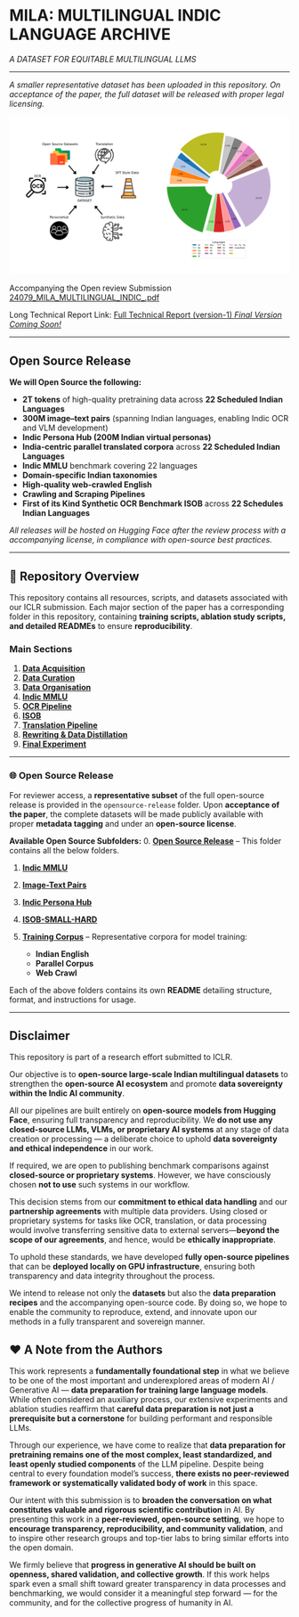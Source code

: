 # MILA: MULTILINGUAL INDIC LANGUAGE ARCHIVE
_A DATASET FOR EQUITABLE MULTILINGUAL LLMS_

 ---
 
_A smaller representative dataset has been uploaded in this repository. On acceptance of the paper, the full dataset will be released with proper legal licensing._

 ![Dataset Distribution](/readme-resources/token_distribution.png)

Accompanying the Open review Submission [24079_MILA_MULTILINGUAL_INDIC_.pdf](https://github.com/anonymous-submitter0104/iclr-submission/blob/main/24079_MILA_MULTILINGUAL_INDIC_.pdf) 

Long Technical Report Link: [Full Technical Report (version-1) _Final Version Coming Soon!_](https://github.com/anonymous-submitter0104/iclr-submission/blob/main/Data%20Preparation%20Technical%20Report.pdf)

---

## Open Source Release

**We will Open Source the following:**

* **2T tokens** of high-quality pretraining data across **22 Scheduled Indian Languages**
* **300M image–text pairs** (spanning Indian languages, enabling Indic OCR and VLM development)
* **Indic Persona Hub (200M Indian virtual personas)**
* **India-centric parallel translated corpora** across **22 Scheduled Indian Languages**
* **Indic MMLU** benchmark covering 22 languages
* **Domain-specific Indian taxonomies**
* **High-quality web-crawled English**
* **Crawling and Scraping Pipelines**
* **First of its Kind Synthetic OCR Benchmark ISOB** across **22 Schedules Indian Languages**

_All releases will be hosted on Hugging Face after the review process with a accompanying license, in compliance with open-source best practices._

---

## 📂 Repository Overview

This repository contains all resources, scripts, and datasets associated with our ICLR submission. Each major section of the paper has a corresponding folder in this repository, containing **training scripts, ablation study scripts, and detailed READMEs** to ensure **reproducibility**.

### Main Sections

1. [**Data Acquisition**](https://github.com/anonymous-submitter0104/iclr-submission/tree/main/data-acquisition) 
2. [**Data Curation**](https://github.com/anonymous-submitter0104/iclr-submission/tree/main/data-curation) 
3. [**Data Organisation**](https://github.com/anonymous-submitter0104/iclr-submission/tree/main/data-organisation) 
4. [**Indic MMLU**](https://github.com/anonymous-submitter0104/iclr-submission/tree/main/indic-mmlu) 
5. [**OCR Pipeline**](https://github.com/anonymous-submitter0104/iclr-submission/tree/main/ocr-pipeline) 
6. [**ISOB**](https://github.com/anonymous-submitter0104/iclr-submission/tree/main/isob) 
7. [**Translation Pipeline**](https://github.com/anonymous-submitter0104/iclr-submission/tree/main/translation-pipeline) 
8. [**Rewriting & Data Distillation**](https://github.com/anonymous-submitter0104/iclr-submission/tree/main/rewriting-data-distillation) 
9. [**Final Experiment**](https://github.com/anonymous-submitter0104/iclr-submission/tree/main/final-experiment) 

---

### 🌐 Open Source Release

For reviewer access, a **representative subset** of the full open-source release is provided in the `opensource-release` folder. Upon **acceptance of the paper**, the complete datasets will be made publicly available with proper **metadata tagging** and under an **open-source license**.


**Available Open Source Subfolders:**
0. [**Open Source Release**](https://github.com/anonymous-submitter0104/iclr-submission/tree/main/opensource-release) – This folder contains all the below folders.
1. [**Indic MMLU**](https://github.com/anonymous-submitter0104/iclr-submission/tree/main/opensource-release/Indic%20MMLU) 
2. [**Image-Text Pairs**](https://github.com/anonymous-submitter0104/iclr-submission/tree/main/opensource-release/image-text-pairs) 
3. [**Indic Persona Hub**](https://github.com/anonymous-submitter0104/iclr-submission/tree/main/opensource-release/indic-personahub) 
4. [**ISOB-SMALL-HARD**](https://github.com/anonymous-submitter0104/iclr-submission/tree/main/opensource-release/isob-small-hard) 
5. [**Training Corpus**](https://github.com/anonymous-submitter0104/iclr-submission/tree/main/opensource-release/training-corpus) – Representative corpora for model training:

   * **Indian English**
   * **Parallel Corpus**
   * **Web Crawl**

Each of the above folders contains its own **README** detailing structure, format, and instructions for usage.

---

## Disclaimer

This repository is part of a research effort submitted to ICLR. 

Our objective is to **open-source large-scale Indian multilingual datasets** to strengthen the **open-source AI ecosystem** and promote **data sovereignty within the Indic AI community**.

All our pipelines are built entirely on **open-source models from Hugging Face**, ensuring full transparency and reproducibility. We **do not use any closed-source LLMs, VLMs, or proprietary AI systems** at any stage of data creation or processing — a deliberate choice to uphold **data sovereignty and ethical independence** in our work.

If required, we are open to publishing benchmark comparisons against **closed-source or proprietary systems**. However, we have consciously chosen **not to use** such systems in our workflow.

This decision stems from our **commitment to ethical data handling** and our **partnership agreements** with multiple data providers. Using closed or proprietary systems for tasks like OCR, translation, or data processing would involve transferring sensitive data to external servers—**beyond the scope of our agreements**, and hence, would be **ethically inappropriate**.

To uphold these standards, we have developed **fully open-source pipelines** that can be **deployed locally on GPU infrastructure**, ensuring both transparency and data integrity throughout the process.

We intend to release not only the **datasets** but also the **data preparation recipes** and the accompanying open-source code. By doing so, we hope to enable the community to reproduce, extend, and innovate upon our methods in a fully transparent and sovereign manner.


## ❤️ A Note from the Authors

This work represents a **fundamentally foundational step** in what we believe to be one of the most important and underexplored areas of modern AI / Generative AI — **data preparation for training large language models**. While often considered an auxiliary process, our extensive experiments and ablation studies reaffirm that **careful data preparation is not just a prerequisite but a cornerstone** for building performant and responsible LLMs.

Through our experience, we have come to realize that **data preparation for pretraining remains one of the most complex, least standardized, and least openly studied components** of the LLM pipeline. Despite being central to every foundation model’s success, **there exists no peer-reviewed framework or systematically validated body of work** in this space.

Our intent with this submission is to **broaden the conversation on what constitutes valuable and rigorous scientific contribution** in AI. By presenting this work in a **peer-reviewed, open-source setting**, we hope to **encourage transparency, reproducibility, and community validation**, and to inspire other research groups and top-tier labs to bring similar efforts into the open domain.

We firmly believe that **progress in generative AI should be built on openness, shared validation, and collective growth**. If this work helps spark even a small shift toward greater transparency in data processes and benchmarking, we would consider it a meaningful step forward — for the community, and for the collective progress of humanity in AI.








